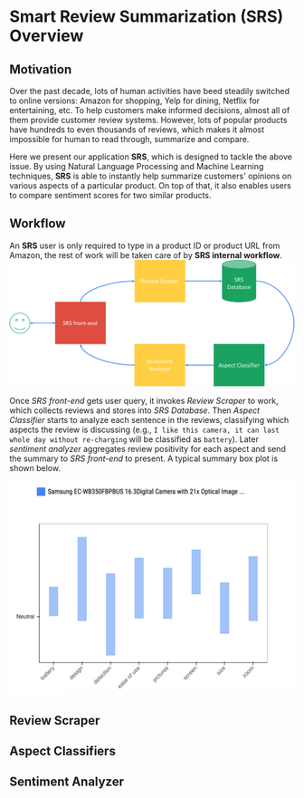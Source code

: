 # Smart Review Summarization (SRS) Overview

## Motivation

Over the past decade, lots of human activities have beed steadily switched to online versions: Amazon for shopping, Yelp for dining, Netflix for entertaining, etc. To help customers make informed decisions, almost all of them provide customer review systems. However, lots of popular products have hundreds to even thousands of reviews, which makes it almost impossible for human to read through, summarize and compare. 

Here we present our application **SRS**, which is designed to tackle the above issue. By using Natural Language Processing and Machine Learning techniques, **SRS** is able to instantly help summarize customers' opinions on various aspects of a particular product. On top of that, it also enables users to compare sentiment scores for two similar products.

## Workflow

An **SRS** user is only required to type in a product ID or product URL from Amazon, the rest of work will be taken care of by **SRS internal workflow**. 
![Alt text](img/workflow.png)

Once *SRS front-end* gets user query, it invokes *Review Scraper* to work, which collects reviews and stores into *SRS Database*. Then *Aspect Classifier* starts to analyze each sentence in the reviews, classifying which aspects the review is discussing (e.g., `I like this camera, it can last whole day without re-charging` will be classified as `battery`). Later *sentiment analyzer* aggregates review positivity for each aspect and send the summary to *SRS front-end* to present. A typical summary box plot is shown below.

![Alt text](img/typical_plot.png)

## Review Scraper

## Aspect Classifiers

## Sentiment Analyzer

